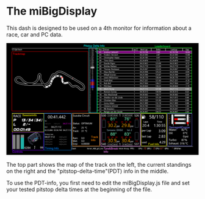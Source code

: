 # The miBigDisplay

This dash is designed to be used on a 4th monitor for information about a race, car and PC data.

![Big Display](pics/miBigDisplayInfo.png)

The top part shows the map of the track on the left, the current standings on the right and the "pitstop-delta-time"(PDT) info in the middle.

To use the PDT-info, you first need to edit the miBigDisplay.js file and set your tested pitstop delta times at the beginning of the file.   
